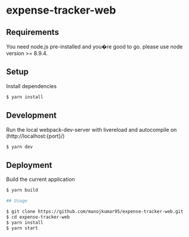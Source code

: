 # expense-tracker-web
## Requirements
You need node.js pre-installed and you�re good to go.
please use node version >= 8.9.4.

## Setup
Install dependencies
```sh
$ yarn install
```
## Development
Run the local webpack-dev-server with livereload and autocompile on (http://localhost:{port}/)
```sh
$ yarn dev
```
## Deployment
Build the current application
```sh
$ yarn build

## Usage

$ git clone https://github.com/manojkumar95/expense-tracker-web.git
$ cd expense-tracker-web
$ yarn install
$ yarn start
```
